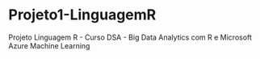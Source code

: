 # Projeto1-LinguagemR
Projeto Linguagem R - Curso DSA -  Big Data Analytics com R e Microsoft Azure Machine Learning
